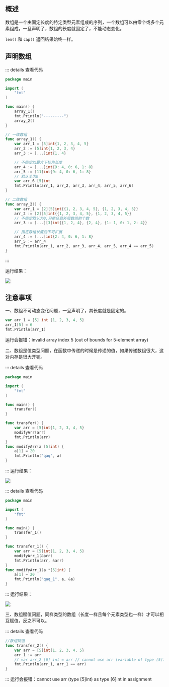 ## 概述

数组是一个由固定长度的特定类型元素组成的序列，一个数组可以由零个或多个元素组成，一旦声明了，数组的长度就固定了，不能动态变化。

`len()` 和 `cap()` 返回结果始终一样。 

## 声明数组
::: details 查看代码

```go
package main

import (
	"fmt"
)

func main() {
	array_1()
	fmt.Println("---------")
	array_2()
}

// 一维数组
func array_1() {
	var arr_1 = [5]int{1, 2, 3, 4, 5}
	arr_2 := [5]int{1, 2, 3, 4}
	arr_3 := [...]int{1, 4}

	// 不指定以最大下标为长度
	arr_4 := [...]int{9: 4, 0: 6, 1: 8}
	arr_5 := [11]int{9: 4, 0: 6, 1: 8}
	// 默认全为0
	var arr_6 [5]int
	fmt.Println(arr_1, arr_2, arr_3, arr_4, arr_5, arr_6)
}

// 二维数组
func array_2() {
	var arr_1 = [2][5]int{{1, 2, 3, 4, 5}, {1, 2, 3, 4, 5}}
	arr_2 := [2][5]int{{1, 2, 3, 4, 5}, {1, 2, 3, 4, 5}}
	// 不指定默认为0,只能任意外层数组的个数
	arr_3 := [...][3]int{{1, 2, 4}, {2, 4}, {1: 1, 0: 1, 2: 4}}

	// 指定数组长度后不可扩展
	arr_4 := [...]int{2: 4, 0: 6, 1: 8}
	arr_5 := arr_4
	fmt.Println(arr_1, arr_2, arr_3, arr_4, arr_5, arr_4 == arr_5)
}

```
:::

运行结果：

![](https://img-blog.csdnimg.cn/e522c97e71854298855069c2d2a96848.png)

## 注意事项

一、数组不可动态变化问题，一旦声明了，其长度就是固定的。

```go
var arr_1 = [5] int {1, 2, 3, 4, 5}
arr_1[5] = 6
fmt.Println(arr_1)
```
运行会报错：invalid array index 5 (out of bounds for 5-element array)

二、数组是值类型问题，在函数中传递的时候是传递的值，如果传递数组很大，这对内存是很大开销。


::: details 查看代码

```go
package main

import (
	"fmt"
)

func main() {
	transfer()
}

func transfer() {
	var arr = [5]int{1, 2, 3, 4, 5}
	modifyArr(arr)
	fmt.Println(arr)
}
func modifyArr(a [5]int) {
	a[1] = 20
	fmt.Println("qaq", a)
}
```
::: 
运行结果：

![](https://img-blog.csdnimg.cn/083c41c9fd344ac78496c637a2c1a0b7.png)

::: details 查看代码
```go
package main

import (
	"fmt"
)

func main() {
	transfer_1()
}

func transfer_1() {
	var arr = [5]int{1, 2, 3, 4, 5}
	modifyArr_1(&arr)
	fmt.Println(arr, &arr)
}
func modifyArr_1(a *[5]int) {
	a[1] = 20
	fmt.Println("qaq_1", a, &a)
}
```
::: 
运行结果：

![](https://img-blog.csdnimg.cn/3d288c0ef8c849a3a41f6ce65809ffd2.png)


三、数组赋值问题，同样类型的数组（长度一样且每个元素类型也一样）才可以相互赋值，反之不可以。

::: details 查看代码
``` go
//数组赋值
func transfer_2() {
	var arr = [5]int{1, 2, 3, 4, 5}
	arr_1 := arr
	// var arr_2 [6] int = arr // cannot use arr (variable of type [5]int) as [6]int value
	fmt.Println(arr_1, arr_1 == arr)
}
```
:::
运行会报错：cannot use arr (type [5]int) as type [6]int in assignment